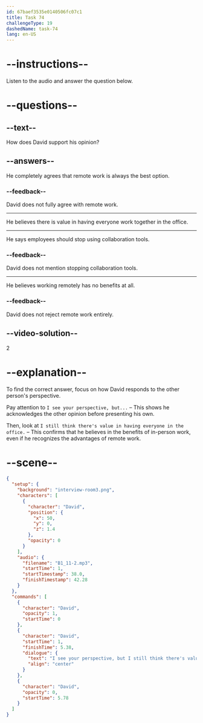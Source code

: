 ```yaml
---
id: 67baef3535e0140506fc07c1
title: Task 74
challengeType: 19
dashedName: task-74
lang: en-US
---
```


<!-- (Audio) David: I see your perspective, but I still think there's value in having everyone in the office. -->

# --instructions--

Listen to the audio and answer the question below.

# --questions--

## --text--

How does David support his opinion?

## --answers--

He completely agrees that remote work is always the best option.

### --feedback--

David does not fully agree with remote work.

---

He believes there is value in having everyone work together in the office.

---

He says employees should stop using collaboration tools.

### --feedback--

David does not mention stopping collaboration tools.

---

He believes working remotely has no benefits at all.

### --feedback--

David does not reject remote work entirely.

## --video-solution--

2

# --explanation--  

To find the correct answer, focus on how David responds to the other person's perspective.  

Pay attention to `I see your perspective, but...` – This shows he acknowledges the other opinion before presenting his own.  

Then, look at `I still think there's value in having everyone in the office.` – This confirms that he believes in the benefits of in-person work, even if he recognizes the advantages of remote work.

# --scene--

```json
{
  "setup": {
    "background": "interview-room3.png",
    "characters": [
      {
        "character": "David",
        "position": {
          "x": 50,
          "y": 0,
          "z": 1.4
        },
        "opacity": 0
      }
    ],
    "audio": {
      "filename": "B1_11-2.mp3",
      "startTime": 1,
      "startTimestamp": 38.0,
      "finishTimestamp": 42.28
    }
  },
  "commands": [
    {
      "character": "David",
      "opacity": 1,
      "startTime": 0
    },
    {
      "character": "David",
      "startTime": 1,
      "finishTime": 5.38,
      "dialogue": {
        "text": "I see your perspective, but I still think there's value in having everyone in the office.",
        "align": "center"
      }
    },
    {
      "character": "David",
      "opacity": 0,
      "startTime": 5.78
    }
  ]
}
```
